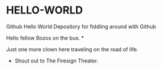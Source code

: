 # HELLO-WORLD
Github Hello World Depository for fiddling around with Github


Hello fellow Bozos on the bus. *

Just one more clown here traveling on the road of life. 

* Shout out to The Firesign Theater.
